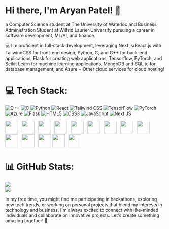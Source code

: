 # Hi there, I'm Aryan Patel! 👋

a Computer Science student at The University of Waterloo and Business Administration Student at Wilfrid Laurier University pursuing a career in software development, ML/AI, and finance.

💻 I’m proficient in full-stack development, leveraging Next.js/React.js with TailwindCSS for front-end design, Python, C, and C++ for back-end applications, Flask for creating web applications, Tensorflow, PyTorch, and Scikit Learn for machine learning applications, MongoDB and SQLite for database management, and Azure + Other cloud services for cloud hosting!

# 💻 Tech Stack:
![C++](https://img.shields.io/badge/c++-%2300599C.svg?style=for-the-badge&logo=c%2B%2B&logoColor=white) ![C](https://img.shields.io/badge/c-%2300599C.svg?style=for-the-badge&logo=c&logoColor=white) ![Python](https://img.shields.io/badge/python-3670A0?style=for-the-badge&logo=python&logoColor=ffdd54) ![React](https://img.shields.io/badge/react-%2320232a.svg?style=for-the-badge&logo=react&logoColor=%2361DAFB) ![Tailwind CSS](https://img.shields.io/badge/Tailwind_CSS-%2338B2AC.svg?style=for-the-badge&logo=tailwind-css&logoColor=white) ![TensorFlow](https://img.shields.io/badge/TensorFlow-%23FF6F00.svg?style=for-the-badge&logo=tensorflow&logoColor=white) ![PyTorch](https://img.shields.io/badge/PyTorch-%23EE4C2C.svg?style=for-the-badge&logo=pytorch&logoColor=white) ![Azure](https://img.shields.io/badge/Azure-%230072C6.svg?style=for-the-badge&logo=microsoft-azure&logoColor=white) ![Flask](https://img.shields.io/badge/Flask-%23000.svg?style=for-the-badge&logo=flask&logoColor=white) 
![HTML5](https://img.shields.io/badge/html5-%23E34F26.svg?style=for-the-badge&logo=html5&logoColor=white) ![CSS3](https://img.shields.io/badge/css3-%231572B6.svg?style=for-the-badge&logo=css3&logoColor=white) ![JavaScript](https://img.shields.io/badge/javascript-%23323330.svg?style=for-the-badge&logo=javascript&logoColor=%23F7DF1E) ![Next JS](https://img.shields.io/badge/Next-black?style=for-the-badge&logo=next.js&logoColor=white) 

<img height=40 src="https://cdn.jsdelivr.net/gh/devicons/devicon/icons/python/python-original.svg" /> &nbsp;
<img height=40 src="https://cdn.jsdelivr.net/gh/devicons/devicon/icons/c/c-original.svg" /> &nbsp;
<img height=40 src="https://cdn.jsdelivr.net/gh/devicons/devicon/icons/html5/html5-original.svg" /> &nbsp;
<img height=40 src="https://cdn.jsdelivr.net/gh/devicons/devicon/icons/css3/css3-original.svg" /> &nbsp;
<img height=40 src="https://cdn.jsdelivr.net/gh/devicons/devicon/icons/javascript/javascript-original.svg" /> &nbsp;
<img height=40 src="https://cdn.jsdelivr.net/gh/devicons/devicon/icons/react/react-original.svg" /> &nbsp;
<img height=40 src="https://cdn.jsdelivr.net/gh/devicons/devicon/icons/tailwindcss/tailwindcss-original.svg" /> &nbsp;
<img height=40 src="https://cdn.jsdelivr.net/gh/devicons/devicon/icons/nextjs/nextjs-original.svg" /> &nbsp;
<img height=40 src="https://cdn.jsdelivr.net/gh/devicons/devicon/icons/azure/azure-original.svg" /> &nbsp;
<img height=40 src="https://cdn.jsdelivr.net/gh/devicons/devicon/icons/tensorflow/tensorflow-original.svg" /> &nbsp;
<img height=40 src="https://cdn.jsdelivr.net/gh/devicons/devicon/icons/pytorch/pytorch-original.svg" /> &nbsp;
<img height=40 src="https://cdn.jsdelivr.net/gh/devicons/devicon/icons/flask/flask-original.svg" />
<img height=40 src="https://cdn.jsdelivr.net/gh/devicons/devicon/icons/git/git-original.svg" /> &nbsp;
<img height=40 src="https://cdn.jsdelivr.net/gh/devicons/devicon/icons/mysql/mysql-original.svg" /> &nbsp;

# 📊 GitHub Stats:
![](https://github-readme-stats.vercel.app/api?username=aryanp05&theme=dark&hide_border=false&include_all_commits=false&count_private=false)<br/>
![](https://github-readme-streak-stats.herokuapp.com/?user=aryanp05&theme=dark&hide_border=false)<br/>

In my free time, you might find me participating in hackathons, exploring new tech trends, or working on personal projects that blend my interests in technology and business. I'm always excited to connect with like-minded individuals and collaborate on innovative projects. Let's create something amazing together! 🚀
